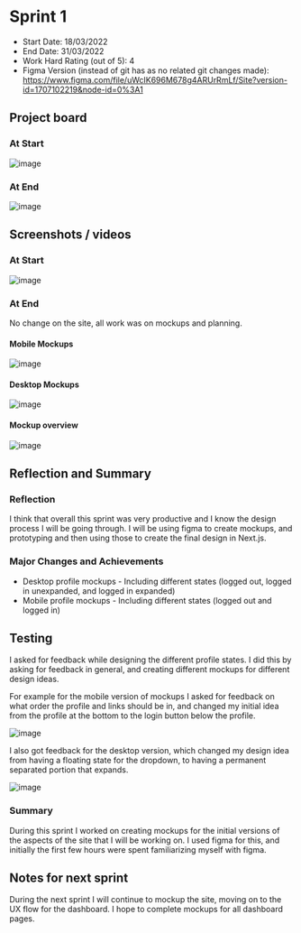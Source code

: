 # Sprint 1

- Start Date: 18/03/2022
- End Date: 31/03/2022
- Work Hard Rating (out of 5): 4
- Figma Version (instead of git has as no related git changes made): https://www.figma.com/file/uWcIK696M678g4ARUrRmLf/Site?version-id=1707102219&node-id=0%3A1

## Project board

### At Start

![image](https://github.com/message-manager-discord/nzqa-documents/blob/11d87e57e6847e27de61ccc3531d9d21aae9e164/sprint_1/kanban_start_sprint_1.png)

### At End

![image](https://github.com/message-manager-discord/nzqa-documents/blob/11d87e57e6847e27de61ccc3531d9d21aae9e164/sprint_1/kanban_end_sprint_1.png)

## Screenshots / videos

### At Start

![image](https://github.com/message-manager-discord/nzqa-documents/blob/11d87e57e6847e27de61ccc3531d9d21aae9e164/sprint_1/site_start_sprint_1.png)

### At End

No change on the site, all work was on mockups and planning.

#### Mobile Mockups

![image](https://github.com/message-manager-discord/nzqa-documents/blob/11d87e57e6847e27de61ccc3531d9d21aae9e164/sprint_1/figma_mobile_end_sprint_1.png)

#### Desktop Mockups

![image](https://github.com/message-manager-discord/nzqa-documents/blob/11d87e57e6847e27de61ccc3531d9d21aae9e164/sprint_1/figma_desktop_end_sprint_1.png)

#### Mockup overview

![image](https://github.com/message-manager-discord/nzqa-documents/blob/11d87e57e6847e27de61ccc3531d9d21aae9e164/sprint_1/figma_overview_end_sprint_1.png)

## Reflection and Summary

### Reflection

I think that overall this sprint was very productive and I know the design process I will be going through. I will be using figma to create mockups, and prototyping and then using those to create the final design in Next.js.

### Major Changes and Achievements

- Desktop profile mockups - Including different states (logged out, logged in unexpanded, and logged in expanded)
- Mobile profile mockups - Including different states (logged out and logged in)

## Testing

I asked for feedback while designing the different profile states.
I did this by asking for feedback in general, and creating different mockups for different design ideas.

For example for the mobile version of mockups I asked for feedback on what order the profile and links should be in, and changed my initial idea from the profile at the bottom to the login button below the profile.

![image](https://github.com/message-manager-discord/nzqa-documents/blob/11d87e57e6847e27de61ccc3531d9d21aae9e164/sprint_1/mobile_profile_closeup_end_sprint_1.png)

I also got feedback for the desktop version, which changed my design idea from having a floating state for the dropdown, to having a permanent separated portion that expands.

![image](https://github.com/message-manager-discord/nzqa-documents/blob/11d87e57e6847e27de61ccc3531d9d21aae9e164/sprint_1/desktop_profile_closeup_end_sprint_1.png)

### Summary

During this sprint I worked on creating mockups for the initial versions of the aspects of the site that I will be working on. I used figma for this, and initially the first few hours were spent familiarizing myself with figma.

## Notes for next sprint

During the next sprint I will continue to mockup the site, moving on to the UX flow for the dashboard. I hope to complete mockups for all dashboard pages.
